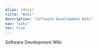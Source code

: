 ```yaml
---
alias: /docs/
title: "Wiki"
description: "Software Development Wiki"
nav: "wiki"
toc: true
---
```


Software Development Wiki